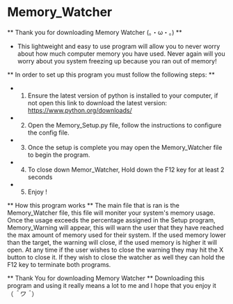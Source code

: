 # Memory_Watcher

** Thank you for downloading Memory Watcher (。・ω・。) **

- This lightweight and easy to use program will allow you to never worry about how much computer memory you have used.
Never again will you worry about you system freezing up because you ran out of memory!


** In order to set up this program you must follow the following steps: **

- 1. Ensure the latest version of python is installed to your computer, if not open this link to download the latest version: https://www.python.org/downloads/

- 2. Open the Memory_Setup.py file, follow the instructions to configure the config file.

- 3. Once the setup is complete you may open the Memory_Watcher file to begin the program.

- 4. To close down Memor_Watcher, Hold down the F12 key for at least 2 seconds 

- 5. Enjoy !

** How this program works **
The main file that is ran is the Memory_Watcher file, this file will moniter your system's memory usage.
Once the usage exceeds the percentage assigned in the Setup program, Memory_Warning will appear, this will warn the user that they have reached the max amount of memory used for their system.
If the used memory lower than the target, the warning will close, if the used memory is higher it will open. At any time if the user wishes to close the warning they may hit the X button to close it. 
If they wish to close the watcher as well they can hold the F12 key to terminate both programs. 


** Thank You for downloading Memory Watcher **
Downloading this program and using it really means a lot to me and I hope that you enjoy it （*＾ワ＾*）

 
